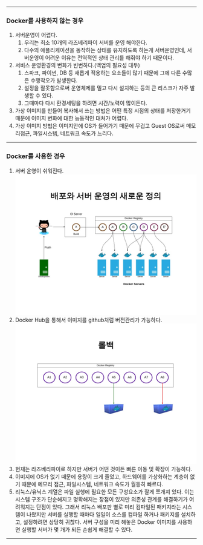 

---

### Docker를 사용하지 않는 경우


1. 서버운영이 어렵다. 
    1. 우리는 최소 10개의 라즈베리파이 서버를 운영 해야한다.
    2. 다수의 애플리케이션을 동작하는 상태를 유지하도록 하는게 서버운영인데, 서버운영이 어려운 이유는 전역적인 상태 관리를 해줘야 하기 때문이다.
2. 서비스 운영환경의 변화가 빈번하다.(백업의 필요성 대두) 
    1. 스파크, 파이썬, DB 등 새롭게 적용하는 요소들이 많기 때문에 그에 다른 수많은 수행착오가 발생한다. 
    2. 설정을 잘못함으로써 운영체제를 밀고 다시 설치하는 등의 큰 리스크가 자주 발생할 수 있다.
    3. 그때마다 다시 환경세팅을 하려면 시간/노력이 많이든다. 
3. 가상 이미지를 만들어 복사해서 쓰는 방법은 어떤 특정 시점의 상태를 저장한거기 때문에 이미지 변화에 대한 능동적인 대처가 어렵다. 
4. 가상 이미지 방법은 이미지안에 OS가 들어가기 때문에 무겁고 Guest OS로써 메모리접근, 파일시스템, 네트워크 속도가 느리다. 

---


### Docker를 사용한 경우 

1. 서버 운영이 쉬워진다. 
    ![](1a6docker-120-1024.jpg) 
2. Docker Hub을 통해서 이미지를 github처럼 버전관리가 가능하다.
    ![](1a6docker-122-1024.jpg)
3. 현재는 라즈베리파이로 하지만 서버가 어떤 것이든 빠른 이동 및 확장이 가능하다. 
4. 이미지에 OS가 없기 때문에 용량이 크게 줄었고, 하드웨어를 가상화하는 계층이 없기 때문에 메모리 접근, 파일시스템, 네트워크 속도가 월등히 빠르다. 
5. 리눅스/유닉스 계열은 파일 실행에 필요한 모든 구성요소가 잘게 쪼개져 있다. 이는 시스템 구조가 단순해지고 명확해지는 장점이 있지만 의존성 관계를 해결하기가 어려워지는 단점이 있다. 그래서 리눅스 배포판 별로 미리 컴파일된 패키지라는 시스템이 나왔지만 서버를 실행할 때마다 일일이 소스를 컴파일 하거나 패키지를 설치하고, 설정하려면 상당히 귀찮다. 서버 구성을 미리 해놓은 Docker 이미지를 사용하면 실행할 서버가 몇 개가 되든 손쉽게 해결할 수 있다.     

---




